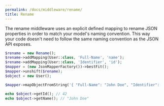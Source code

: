 ```yaml
---
permalink: /docs/middleware/rename/  
title: Rename
---
```


The rename middleware uses an explicit defined mapping to rename JSON properties in order
to match your model's naming convention. This way your code doesn't need to follow the same 
naming convention as the JSON API exposes.
 
```php
$rename = new Rename();
$rename->addMapping(User::class, 'Full-Name', 'name');
$rename->addMapping(User::class, 'Identifier', 'id');
$mapper = (new JsonMapperFactory())->bestFit();
$mapper->unshift($rename);
$object = new User();

$mapper->mapObjectFromString('{ "Full-Name": "John Doe", "Identifier": 42 }', $object);

echo $object->getId(); // 42
echo $object->getName(); // "John Doe"
```